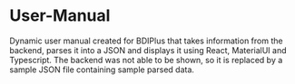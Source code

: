 # User-Manual
Dynamic user manual created for BDIPlus that takes information from the backend, parses it into a JSON and displays it using React, MaterialUI and Typescript. 
The backend was not able to be shown, so it is replaced by a sample JSON file containing sample parsed data.
